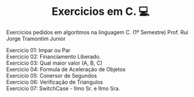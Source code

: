 <h1 align="center">Exercicios em C. 💻</h1>

Exercícios pedidos em algoritmos na linguagem C. (1º Semestre)
Prof. Rui Jorge Tramontim Junior

Exercicio 01: Impar ou Par</br>
Exercicio 02: Financiamento Liberado.</br>
Exercicio 03: Qual maior valor (A, B, C)</br>
Exercicio 04: Formula de Aceleração de Objetos</br>
Exercicio 05: Conersor de Segundos</br>
Exercicio 06: Verificação de Triangulos</br>
Exercicio 07: SwitchCase - Ilmo Sr. e Ilmo Sra.</br>

